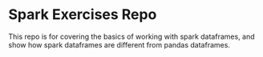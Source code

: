 # Spark Exercises Repo

This repo is for covering the basics of working with spark dataframes, and show how spark dataframes are different from pandas dataframes.


